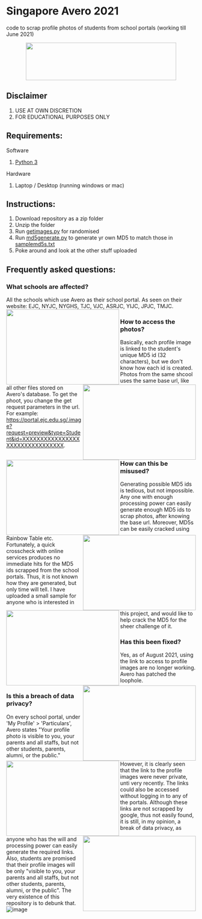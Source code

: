 # Singapore Avero 2021
code to scrap profile photos of students from school portals (working till June 2021)

<p align="center">
  <img src="https://www.avero-tech.com/assets/img/avero.png" width='400' height='100'/>
</p>

## Disclaimer
1. USE AT OWN DISCRETION
2. FOR EDUCATIONAL PURPOSES ONLY

## Requirements:
Software
1. [Python 3](https://www.python.org/ftp/python/3.8.5/python-3.8.5.exe)

Hardware
1. Laptop / Desktop (running windows or mac)

## Instructions:
1. Download repository as a zip folder
2. Unzip the folder
3. Run [getimages.py](https://github.com/bryanseah234/sgAveroTech2021/main/getimages.py) for randomised 
4. Run [md5generate.py](https://github.com/bryanseah234/sgAveroTech2021/md5generate.py) to generate yr own MD5 to match those in [samplemd5s.txt](https://github.com/bryanseah234/sgAveroTech2021/samplemd5s.txt)
5. Poke around and look at the other stuff uploaded

## Frequently asked questions:
### What schools are affected?
All the schools which use Avero as their school portal. As seen on their website: EJC, NYJC, NYGHS, TJC, VJC, ASRJC, YIJC, JPJC, TMJC.\
<img align="left" width="300" height="200" src="https://www.avero-tech.com/assets/img/portal_nygh.png">
<img align="right" width="300" height="200" src="https://www.avero-tech.com/assets/img/portal_nyjc.png">
<img align="left" width="300" height="200" src="https://www.avero-tech.com/assets/img/portal_tmjc.png">
<img align="right" width="300" height="200" src="https://www.avero-tech.com/assets/img/portal_yijc.png">
<img align="left" width="300" height="200" src="https://www.avero-tech.com/assets/img/portal_jpjc.png">
<img align="right" width="300" height="200" src="https://www.avero-tech.com/assets/img/portal_tjc.png">
<img align="left" width="300" height="200" src="https://www.avero-tech.com/assets/img/portal_ejc.png">
<img align="right" width="300" height="200" src="https://www.avero-tech.com/assets/img/portal_vjc.png">

### How to access the photos?
Basically, each profile image is linked to the student's unique MD5 id (32 characters), but we don't know how each id is created. Photos from the same shcool uses the same base url, like all other files stored on Avero's database. To get the phoot, you change the get request parameters in the url.\
For example: https://portal.ejc.edu.sg/.image?request=preview&type=Student&id=XXXXXXXXXXXXXXXXXXXXXXXXXXXXXXXX.

### How can this be misused?
Generating possible MD5 ids is tedious, but not impossible. Any one with enough processing power can easily generate enough MD5 ids to scrap photos, after knowing the base url. Moreover, MD5s can be easily cracked using Rainbow Table etc. Fortunately, a quick crosscheck with online services produces no immediate hits for the MD5 ids scrapped from the school portals. Thus, it is not known how they are generated, but only time will tell. I have uploaded a small sample for anyone who is interested in this project, and would like to help crack the MD5 for the sheer challenge of it.

### Has this been fixed?
Yes, as of August 2021, using the link to access to profile images are no longer working. Avero has patched the loophole.

### Is this a breach of data privacy?
On every school portal, under 'My Profile' > 'Particulars', Avero states "Your profile photo is visible to you, your parents and all staffs, but not other students, parents, alumni, or the public." However, it is clearly seen that the link to the profile images were never private, unti very recently. The links could also be accessed without logging in to any of the portals. Although these links are not scrapped by google, thus not easily found, it is still, in my opinion, a break of data privacy, as anyone who has the will and processing power can easily generate the required links. Also, students are promised that their profile images will be only "visible to you, your parents and all staffs, but not other students, parents, alumni, or the public". The very existence of this repository is to debunk that.
![image](https://user-images.githubusercontent.com/66017805/130156069-37a10a74-3833-4413-9d69-7a16726323fe.png)
